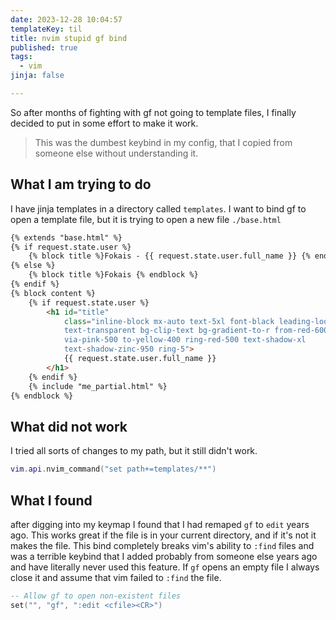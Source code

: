 ```yaml
---
date: 2023-12-28 10:04:57
templateKey: til
title: nvim stupid gf bind
published: true
tags:
  - vim
jinja: false

---
```


So after months of fighting with gf not going to template files, I finally
decided to put in some effort to make it work.

> This was the dumbest keybind in my config, that I copied from someone else
> without understanding it.

## What I am trying to do

I have jinja templates in a directory called `templates`.  I want to bind gf to
open a template file, but it is trying to open a new file `./base.html`

``` html
{% extends "base.html" %}
{% if request.state.user %}
    {% block title %}Fokais - {{ request.state.user.full_name }} {% endblock %}
{% else %}
    {% block title %}Fokais {% endblock %}
{% endif %}
{% block content %}
    {% if request.state.user %}
        <h1 id="title"
            class="inline-block mx-auto text-5xl font-black leading-loose
            text-transparent bg-clip-text bg-gradient-to-r from-red-600
            via-pink-500 to-yellow-400 ring-red-500 text-shadow-xl
            text-shadow-zinc-950 ring-5">
            {{ request.state.user.full_name }}
        </h1>
    {% endif %}
    {% include "me_partial.html" %}
{% endblock %}
```

## What did not work

I tried all sorts of changes to my path, but it still didn't work.

``` lua
vim.api.nvim_command("set path+=templates/**")
```

## What I found

after digging into my keymap I found that I had remaped `gf` to `edit` years
ago.  This works great if the file is in your current directory, and if it's not
it makes the file.  This bind completely breaks vim's ability to `:find` files
and was a terrible keybind that I added probably from someone else years ago
and have literally never used this feature.  If `gf` opens an empty file I
always close it and assume that vim failed to `:find` the file.

``` lua
-- Allow gf to open non-existent files
set("", "gf", ":edit <cfile><CR>")
```
